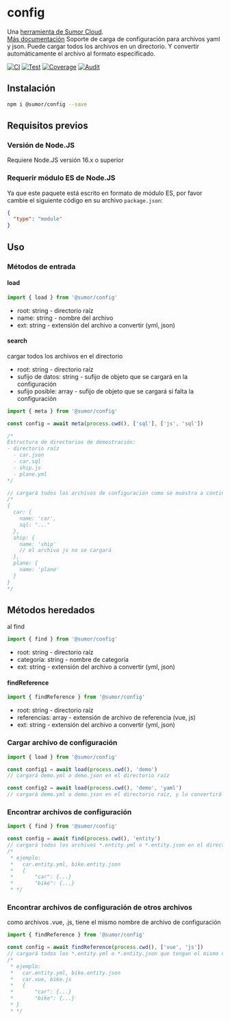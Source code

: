 # config

Una [herramienta de Sumor Cloud](https://sumor.cloud).  
[Más documentación](https://sumor.cloud/config) Soporte de carga de configuración para archivos yaml y json. Puede cargar todos los archivos en un directorio.
Y convertir automáticamente el archivo al formato especificado.

[![CI](https://github.com/sumor-cloud/config/actions/workflows/ci.yml/badge.svg)](https://github.com/sumor-cloud/config/actions/workflows/ci.yml)
[![Test](https://github.com/sumor-cloud/config/actions/workflows/ut.yml/badge.svg)](https://github.com/sumor-cloud/config/actions/workflows/ut.yml)
[![Coverage](https://github.com/sumor-cloud/config/actions/workflows/coverage.yml/badge.svg)](https://github.com/sumor-cloud/config/actions/workflows/coverage.yml)
[![Audit](https://github.com/sumor-cloud/config/actions/workflows/audit.yml/badge.svg)](https://github.com/sumor-cloud/config/actions/workflows/audit.yml)

## Instalación

```bash
npm i @sumor/config --save
```

## Requisitos previos

### Versión de Node.JS

Requiere Node.JS versión 16.x o superior

### Requerir módulo ES de Node.JS

Ya que este paquete está escrito en formato de módulo ES,
por favor cambie el siguiente código en su archivo `package.json`:

```json
{
  "type": "module"
}
```

## Uso

### Métodos de entrada

#### load

```js
import { load } from '@sumor/config'
```

- root: string - directorio raíz
- name: string - nombre del archivo
- ext: string - extensión del archivo a convertir (yml, json)

#### search

cargar todos los archivos en el directorio

- root: string - directorio raíz
- sufijo de datos: string - sufijo de objeto que se cargará en la configuración
- sufijo posible: array - sufijo de objeto que se cargará si falta la configuración

```js
import { meta } from '@sumor/config'

const config = await meta(process.cwd(), ['sql'], ['js', 'sql'])

/*
Estructura de directorios de demostración:
- directorio raíz
  - car.json
  - car.sql
  - ship.js
  - plane.yml
*/

// cargará todos los archivos de configuración como se muestra a continuación
/*
{
  car: {
    name: 'car',
    sql: "..."
  },
  ship: {
    name: 'ship'
    // el archivo js no se cargará
  },
  plane: {
    name: 'plane'
  }
}
*/
```

## Métodos heredados

al find

```js
import { find } from '@sumor/config'
```

- root: string - directorio raíz
- categoría: string - nombre de categoría
- ext: string - extensión del archivo a convertir (yml, json)

#### findReference

```js
import { findReference } from '@sumor/config'
```

- root: string - directorio raíz
- referencias: array - extensión de archivo de referencia (vue, js)
- ext: string - extensión del archivo a convertir (yml, json)

### Cargar archivo de configuración

```javascript
import { load } from '@sumor/config'

const config1 = await load(process.cwd(), 'demo')
// cargará demo.yml o demo.json en el directorio raíz

const config2 = await load(process.cwd(), 'demo', 'yaml')
// cargará demo.yml o demo.json en el directorio raíz, y lo convertirá a un archivo en formato yaml
```

### Encontrar archivos de configuración

```javascript
import { find } from '@sumor/config'

const config = await find(process.cwd(), 'entity')
// cargará todos los archivos *.entity.yml o *.entity.json en el directorio raíz
/*
 * ejemplo:
 *   car.entity.yml, bike.entity.json
 *   {
 *       "car": {...}
 *       "bike": {...}
 * */
```

### Encontrar archivos de configuración de otros archivos

como archivos .vue, .js, tiene el mismo nombre de archivo de configuración

```javascript
import { findReference } from '@sumor/config'

const config = await findReference(process.cwd(), ['vue', 'js'])
// cargará todos los *.entity.yml o *.entity.json que tengan el mismo nombre que *.vue o *.js en el directorio raíz
/*
 * ejemplo:
 *   car.entity.yml, bike.entity.json
 *   car.vue, bike.js
 *   {
 *       "car": {...}
 *       "bike": {...}
 * }
 * */
```